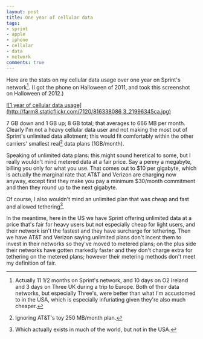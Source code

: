 ```yaml
---
layout: post
title: One year of cellular data
tags:
- sprint
- apple
- iphone
- cellular
- data
- network
comments: true
---
```

Here are the stats on my cellular data usage over one year on Sprint's
network[^1]. (I got the phone on Halloween of 2011, and took this screenshot on
Halloween of 2012.)

[![1 year of cellular data usage](http://farm8.staticflickr.com/7120/816338086
3_21996345ca.jpg)](http://www.flickr.com/photos/67861147@N00/8163380863)

7 GB down and 1 GB up; 8 GB total; that averages to 666 MB per month. Clearly
I'm not a heavy cellular data user and not making the most out of Sprint's
unlimited data allotment; this would fit comfortably within the other
carriers' smallest real[^2] data plans (1GB/month).

Speaking of unlimited data plans: this might sound heretical to some, but I
really wouldn't mind metered data at a fair price. Say a penny a megabyte,
billing you only for what you use. That comes out to $10 per gigabyte, which
is actually the marginal rate that AT&T and Verizon are charging now anyway,
except first they make you pay a minimum $30/month commitment and then they
round up to the next gigabyte.

Of course, I also wouldn't mind an unlimited plan that was cheap and fast and
allowed tethering[^3].

In the meantime, here in the US we have Sprint offering unlimited data at a
price that's fair for heavy users but not especially cheap for light users,
and their network isn't the fastest and they have surcharge for tethering.
Then we have AT&T and Verizon saying unlimited plans don't incent them to
invest in their networks so they've moved to metered plans; on the plus side
their networks have gotten markedly faster and they don't charge extra for
tethering on the metered plans; however their metering methods don't meet my
definition of fair.

[^1]: Actually 11 1/2 months on Sprint's network, and 10 days on O2 Ireland and 3 days on Three UK during a trip to Europe. Both of their data networks, but especially Three's, were better than what I'm accustomed to in the USA, which is especially infuriating given they're also much cheaper.

[^2]: Ignoring AT&T's toy 250 MB/month plan.

[^3]: Which actually exists in much of the world, but not in the USA.
